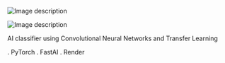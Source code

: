 ![Image description](https://imgur.com/V6q7WHl)


![Image description](https://encrypted-tbn0.gstatic.com/images?q=tbn%3AANd9GcQtQ9nbsyOXDoqoZ5fzPx8f_d0O6vpHqeqJrNdMwpkBHgbw9CJf)

AI classifier using Convolutional Neural Networks and Transfer Learning 

. PyTorch
. FastAI
. Render

